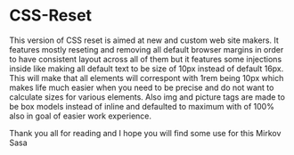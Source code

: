 # CSS-Reset

This version of CSS reset is aimed at new and custom web site makers.
It features mostly reseting and removing all default browser margins in order to have consistent layout across all of them but it features some injections inside like making all default text to be size of 10px instead of default 16px. This will make that all elements will correspont with 1rem being 10px which makes life much easier when you need to be precise and do not want to calculate sizes for various elements. Also img and picture tags are made to be box models instead of inline and defaulted to maximum with of 100% also in goal of easier work experience.

Thank you all for reading and I hope you will find some use for this
Mirkov Sasa
